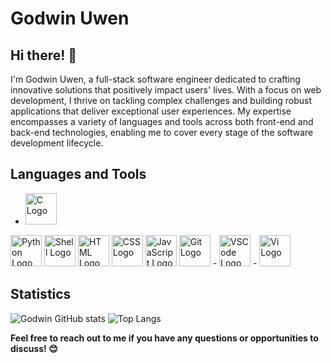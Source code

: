 # Godwin Uwen

## Hi there! 👋

I'm Godwin Uwen, a full-stack software engineer dedicated to crafting innovative solutions that positively impact users' lives. With a focus on web development, I thrive on tackling complex challenges and building robust applications that deliver exceptional user experiences. My expertise encompasses a variety of languages and tools across both front-end and back-end technologies, enabling me to cover every stage of the software development lifecycle.

## Languages and Tools

- <img src="https://upload.wikimedia.org/wikipedia/commons/thumb/1/19/C_Logo.png/50px-C_Logo.png" alt="C Logo" width="50" height="50">
 <img src="https://upload.wikimedia.org/wikipedia/commons/thumb/c/c3/Python-logo-notext.svg/50px-Python-logo-notext.svg.png" alt="Python Logo" width="50" height="50">
 <img src="https://upload.wikimedia.org/wikipedia/commons/thumb/3/35/Tux.svg/50px-Tux.svg.png" alt="Shell Logo" width="50" height="50">
 <img src="https://upload.wikimedia.org/wikipedia/commons/thumb/6/61/HTML5_logo_and_wordmark.svg/50px-HTML5_logo_and_wordmark.svg.png" alt="HTML Logo" width="50" height="50">
 <img src="https://upload.wikimedia.org/wikipedia/commons/thumb/d/d5/CSS3_logo_and_wordmark.svg/50px-CSS3_logo_and_wordmark.svg.png" alt="CSS Logo" width="50" height="50">
 <img src="https://upload.wikimedia.org/wikipedia/commons/thumb/6/6a/JavaScript-logo.png/50px-JavaScript-logo.png" alt="JavaScript Logo" width="50" height="50">
 <img src="https://upload.wikimedia.org/wikipedia/commons/thumb/e/e0/Git-logo.svg/50px-Git-logo.svg.png" alt="Git Logo" width="50" height="50">
- <img src="https://upload.wikimedia.org/wikipedia/commons/thumb/9/9a/Visual_Studio_Code_1.35_icon.svg/50px-Visual_Studio_Code_1.35_icon.svg.png" alt="VSCode Logo" width="50" height="50">
- <img src="https://upload.wikimedia.org/wikipedia/commons/thumb/9/9f/Vimlogo.svg/50px-Vimlogo.svg.png" alt="Vi Logo" width="50" height="50">


## Statistics

 ![Godwin GitHub stats](https://github-readme-stats.vercel.app/api?username=uwen-godwin&show_icons=true&theme=radical)
![Top Langs](https://github-readme-stats.vercel.app/api/top-langs/?username=uwen-godwin&layout=compact&theme=radical)
  
**Feel free to reach out to me if you have any questions or opportunities to discuss! 😊**
